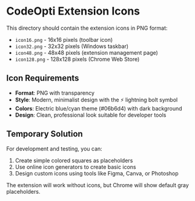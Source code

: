 # CodeOpti Extension Icons

This directory should contain the extension icons in PNG format:

- `icon16.png` - 16x16 pixels (toolbar icon)
- `icon32.png` - 32x32 pixels (Windows taskbar)
- `icon48.png` - 48x48 pixels (extension management page)
- `icon128.png` - 128x128 pixels (Chrome Web Store)

## Icon Requirements

- **Format**: PNG with transparency
- **Style**: Modern, minimalist design with the ⚡ lightning bolt symbol
- **Colors**: Electric blue/cyan theme (#06b6d4) with dark background
- **Design**: Clean, professional look suitable for developer tools

## Temporary Solution

For development and testing, you can:

1. Create simple colored squares as placeholders
2. Use online icon generators to create basic icons
3. Design custom icons using tools like Figma, Canva, or Photoshop

The extension will work without icons, but Chrome will show default gray placeholders.